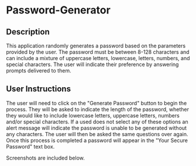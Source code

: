 # Password-Generator

## Description 

This application randomly generates a password based on the parameters provided by the user. The password must be between 8-128 characters and can include a mixture of uppercase letters, lowercase, letters, numbers, and special characters. The user will indicate their preference by answering prompts delivered to them.

## User Instructions

The user will need to click on the "Generate Password" button to begin the process. They will be asked to indicate the length of the password, whether they would like to include lowercase letters, uppercase letters, numbers and/or special characters. If a used does not select any of these options an alert message will indicate the password is unable to be generated without any characters. The user will then be asked the same questions over again.  Once this process is completed a password will appear in the "Your Secure Password" text box.

Screenshots are included below.